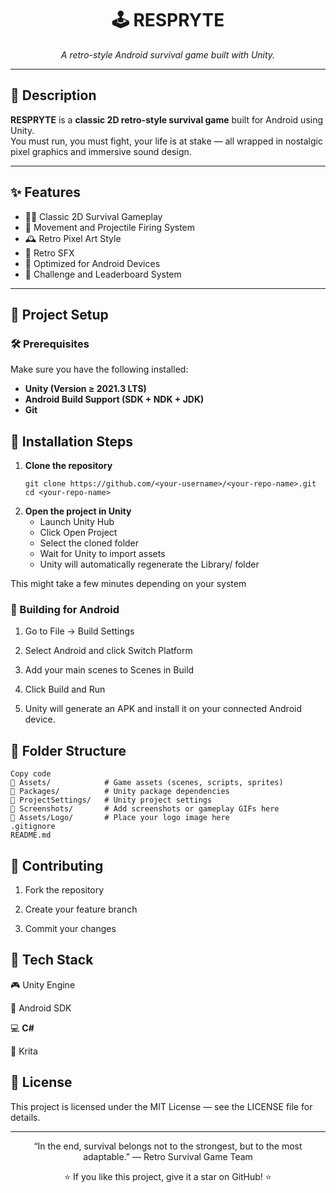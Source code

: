 <div align="center">
  
  <!-- 🎮 Game Logo -->
  <!-- <img src="Assets/Scenes/Logo-Music/Game_Logo.jpg" alt="RESPRYTE Logo" width="200"/> -->

  # 🕹️ RESPRYTE
  *A retro-style Android survival game built with Unity.*

  ---
</div>

## 📖 Description

**RESPRYTE** is a **classic 2D retro-style survival game** built for Android using Unity.  
You must run, you must fight, your life is at stake — all wrapped in nostalgic pixel graphics and immersive sound design.

---

## ✨ Features

- 🧟‍♂️ Classic 2D Survival Gameplay  
- 🌲 Movement and Projectile Firing System  
- 🕰️ Retro Pixel Art Style  
- 🎵 Retro SFX  
- 📱 Optimized for Android Devices  
- 💾 Challenge and Leaderboard System  

---

<!-- ## 🎥 Gameplay

> Showcase your gameplay here using a **GIF** or **YouTube video link**.

### 📸 Example:

#### Option 1 – GIF Preview
![Gameplay Preview](Assets/Gameplay/gameplay.gif)

#### Option 2 – YouTube Demo
[![Watch Gameplay on YouTube](https://img.youtube.com/vi/YOUR_VIDEO_ID/maxresdefault.jpg)](https://youtu.be/YOUR_VIDEO_ID)

---
-->

## 🧩 Project Setup

### 🛠️ Prerequisites
Make sure you have the following installed:
- **Unity (Version ≥ 2021.3 LTS)**  
- **Android Build Support (SDK + NDK + JDK)**  
- **Git**

## 🚀 Installation Steps

1. **Clone the repository**
   ```
   git clone https://github.com/<your-username>/<your-repo-name>.git
   cd <your-repo-name>
   ```
2. **Open the project in Unity**
    - Launch Unity Hub
    - Click Open Project
    - Select the cloned folder
    - Wait for Unity to import assets
    - Unity will automatically regenerate the Library/ folder

This might take a few minutes depending on your system

### 📲 Building for Android
1. Go to File → Build Settings

2. Select Android and click Switch Platform

3. Add your main scenes to Scenes in Build

4. Click Build and Run

5. Unity will generate an APK and install it on your connected Android device.

## 🧱 Folder Structure
```
Copy code
📁 Assets/            # Game assets (scenes, scripts, sprites)
📁 Packages/          # Unity package dependencies
📁 ProjectSettings/   # Unity project settings
📁 Screenshots/       # Add screenshots or gameplay GIFs here
📁 Assets/Logo/       # Place your logo image here
.gitignore
README.md
```
<!-- 
📸 Screenshots
Menu	Gameplay	Battle

💡 Future Improvements
🪓 Add more crafting mechanics

🌧️ Dynamic weather system

🕹️ Local multiplayer mode

💬 NPC dialogues and story missions

-->

## 🤝 Contributing
1. Fork the repository

2. Create your feature branch

3. Commit your changes

## 🧠 Tech Stack
🎮 Unity Engine 

📱 Android SDK

💻 **C#**

🎨 Krita

## 📜 License
This project is licensed under the MIT License — see the LICENSE file for details.

---

<div align="center">
“In the end, survival belongs not to the strongest, but to the most adaptable.”
— Retro Survival Game Team

⭐ If you like this project, give it a star on GitHub! ⭐

</div>
